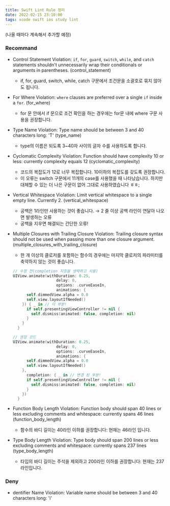 ```yaml
---
title: Swift Lint Rule 정리
date: 2022-02-15 23:10:00
tags: xcode swift ios study lint
---
```

(나올 때마다 계속해서 추가할 예정)

### Recommand

- Control Statement Violation: `if`, `for`, `guard`, `switch`, `while`, and `catch` statements shouldn't unnecessarily wrap their conditionals or arguments in parentheses. (control_statement)
    - if, for, guard, switch, while, catch 구문에서 조건문을 소괄호로 묶지 않아도 됩니다.

- For Where Violation: `where` clauses are preferred over a single `if` inside a `for`. (for_where)
    - for 문 안에서 if 문으로 조건 확인을 하는 경우에는 for문 내에 where 구문 사용을 권장합니다.

- Type Name Violation: Type name should be between 3 and 40 characters long: 'T' (type_name)
    - type의 이름은 되도록 3~40자 사이의 글자 수를 사용하도록 합니다.

- Cyclomatic Complexity Violation: Function should have complexity 10 or less: currently complexity equals 12 (cyclomatic_complexity)
    - 코드의 복잡도가 12로 너무 복잡합니다.  10이하의 복잡도를 갖도록 권장합니다.
    - 이 오류는 switch 구문에서 11개의 case를 사용했을 때 나타났습니다. 하지만 대체할 수 있는 더 나은 구문이 없어 그대로 사용하였습니다 ㅎㅎ;
    
- Vertical Whitespace Violation: Limit vertical whitespace to a single empty line. Currently 2. (vertical_whitespace)
    - 공백은 1라인만 사용하는 것이 좋습니다. → 2 줄 이상 공백 라인이 연달아 나오면 발생하는 오류
    - 공백을 지우면 해결되는 간단한 오류!
    
- Multiple Closures with Trailing Closure Violation: Trailing closure syntax should not be used when passing more than one closure argument. (multiple_closures_with_trailing_closure)
    - 한 개 이상의 클로저를 포함하는 함수의 경우에는 마지막 클로저의 파라미터를 축약하지 않는 것이 좋습니다.
    
    ```swift
    // 수정 전(completion 지칭을 생략하고 사용)
    UIView.animate(withDuration: 0.25,
                       delay: 0,
                       options: .curveEaseIn,
                       animations: {
          self.dimmedView.alpha = 0.0
          self.view.layoutIfNeeded()
        }) { _ in // 이 부분!
          if self.presentingViewController != nil {
            self.dismiss(animated: false, completion: nil)
          }
        }
      }
    
    // 권장 코드
    UIView.animate(withDuration: 0.25,
                       delay: 0,
                       options: .curveEaseIn,
                       animations: {
          self.dimmedView.alpha = 0.0
          self.view.layoutIfNeeded()
        },
          completion: { _ in // 변경 된 부분!
          if self.presentingViewController != nil {
            self.dismiss(animated: false, completion: nil)
          }
        })
      }
    ```
    

- Function Body Length Violation: Function body should span 40 lines or less excluding comments and whitespace: currently spans 46 lines (function_body_length)
    - 함수의 바디 길이는 40라인 이하를 권장합니다: 현재는 46라인 입니다.
    
- Type Body Length Violation: Type body should span 200 lines or less excluding comments and whitespace: currently spans 237 lines (type_body_length)
    - 타입의 바디 길이는 주석을 제외하고 200라인 이하를 권장합니다: 현재는 237라인입니다.

### Deny

- dentifier Name Violation: Variable name should be between 3 and 40 characters long: 'i'
